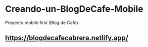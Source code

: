# Creando-un-BlogDeCafe-Mobile
Proyecto mobile first (Blog de Cafe)
## https://blogdecafecabrera.netlify.app/
